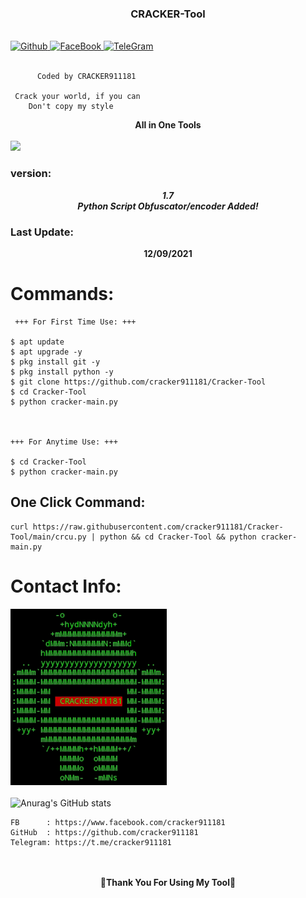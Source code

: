 <div align="center"><h3> CRACKER-Tool <br></h3></div>

<br>
<a href="https://github.com/cracker911181"/>
<img title="Github" src="https://img.shields.io/badge/cracker911181-grey?style=for-the-badge&logo=github"/></a><a href="https://www.facebook.com/cracker911181"/>
<img title="FaceBook" src="https://img.shields.io/badge/FB-cracker911181-lightgrey?style=for-the-badge&logo=facebook"></a><a href="https://t.me/cracker911181"/>
<img title="TeleGram" src="https://img.shields.io/badge/TL-cracker911181-lightgrey?style=for-the-badge&logo=telegram"<br><br><br>
</a>

          Coded by CRACKER911181

     Crack your world, if you can
        Don't copy my style

<div align="center">
<b><b>All in One Tools</b></b>
</div><br>

<img src="https://f.top4top.io/p_2080vxj8t1.jpg"/>


### version:
<div align="center"><i><b>1.7</b> <br><b>Python Script Obfuscator/encoder Added!</b><br></i></div>


### Last Update:
<div align="center"><b>12/09/2021</b></div>

# Commands:
     +++ For First Time Use: +++
	
	$ apt update 
	$ apt upgrade -y
	$ pkg install git -y
	$ pkg install python -y
	$ git clone https://github.com/cracker911181/Cracker-Tool
	$ cd Cracker-Tool
	$ python cracker-main.py
	


    +++ For Anytime Use: +++

	$ cd Cracker-Tool
	$ python cracker-main.py


## One Click Command:
	curl https://raw.githubusercontent.com/cracker911181/Cracker-Tool/main/crcu.py | python && cd Cracker-Tool && python cracker-main.py
# Contact Info:
<img width="250" heigth="250" src="https://github.com/cracker911181/cracker911181/blob/f0f09b803e73fffddf7b82f54299549ee41098bc/20210907_040954.png?raw=true"/><br>
<br>
![Anurag's GitHub stats](https://github-readme-stats.vercel.app/api?username=cracker911181&show_icons=true&theme=radical)


	FB      : https://www.facebook.com/cracker911181
	GitHub  : https://github.com/cracker911181
	Telegram: https://t.me/cracker911181

<div align="center"><br><br><b>🤩Thank You For Using My Tool🤩</b></div>
